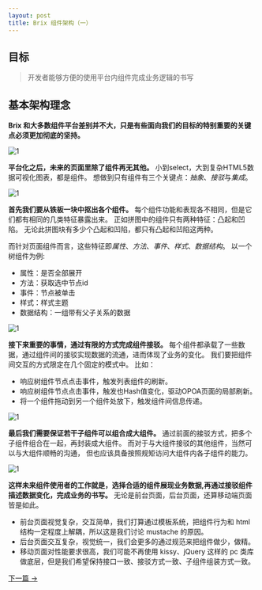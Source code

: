```yaml
---
layout: post
title: Brix 组件架构（一）
---
```


## 目标

> 开发者能够方便的使用平台内组件完成业务逻辑的书写

## 基本架构理念

**Brix 和大多数组件平台差别并不大，只是有些面向我们的目标的特别重要的关键点必须更加彻底的坚持。**

![1](/brix/assets/img/brix-arch/1/1.png)

**平台化之后，未来的页面里除了组件再无其他。**
小到select，大到复杂HTML5数据可视化图表，都是组件。
想做到只有组件有三个关键点：*抽象*、*接驳*与*集成*。

![1](/brix/assets/img/brix-arch/1/2.png)

**首先我们要从铁板一块中抠出各个组件。**
每个组件功能和表现各不相同，但是它们都有相同的几类特征暴露出来。
正如拼图中的组件只有两种特征：凸起和凹陷。
无论此拼图块有多少个凸起和凹陷，都只有凸起和凹陷这两种。

而针对页面组件而言，这些特征即*属性*、*方法*、*事件*、*样式*、*数据结构*。
以一个树组件为例:

 - 属性：是否全部展开
 - 方法：获取选中节点id
 - 事件：节点被单击
 - 样式：样式主题
 - 数据结构：一组带有父子关系的数据

![1](/brix/assets/img/brix-arch/1/3.png)

**接下来重要的事情，通过有限的方式完成组件接驳。**
每个组件都承载了一些数据，通过组件间的接驳实现数据的流通，进而体现了业务的变化。
我们要把组件间交互的方式限定在几个固定的模式中。
比如：

- 响应树组件节点点击事件，触发列表组件的刷新。
- 响应树组件节点点击事件，触发也Hash值变化，驱动OPOA页面的局部刷新。
- 将一个组件拖动到另一个组件处放下，触发组件间信息传递。

![1](/brix/assets/img/brix-arch/1/4.png)

**最后我们需要保证若干子组件可以组合成大组件。**
通过前面的接驳方式，把多个子组件组合在一起，再封装成大组件。
而对于与大组件接驳的其他组件，当然可以与大组件顺畅的沟通，
但也应该具备按照规矩访问大组件内各子组件的能力。

![1](/brix/assets/img/brix-arch/1/5.png)

**这样未来组件使用者的工作就是，选择合适的组件展现业务数据,再通过接驳组件描述数据变化，完成业务的书写。**
无论是前台页面，后台页面，还算移动端页面皆是如此。

 - 前台页面视觉复杂，交互简单，我们打算通过模板系统，把组件行为和 html 结构一定程度上解耦，所以这是我们讨论 mustache 的原因。
 - 后台页面交互复杂，视觉统一，我们会更多的通过规范来把组件做少，做精。
 - 移动页面对性能要求很高，我们可能不再使用 kissy、jQuery 这样的 pc 类库做底层，但是我们希望保持接口一致、接驳方式一致、子组件组装方式一致。

<div class="bottom-nav">
    <a rel="next" href="/brix{{page.next.url}}">下一篇 &rarr;</a>
</div>